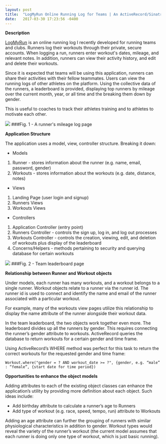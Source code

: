 ```yaml
---
layout: post
title:  "LogMyRun Online Running Log for Teams | An ActiveRecord/Sinatra Project"
date:   2017-03-30 17:23:56 -0400
---
```


**Description**

[LogMyRun](https://github.com/bentonwong/sinatra-team-running-log) is an online running log I recently developed for running teams and clubs.  Runners log their workouts through their private, secure accounts.  When logging a run, runners enter workout's dates, mileage, and relevant notes.  In addition, runners can view their activity history, and edit and delete their workouts.

Since it is expected that teams will be using this application, runners can share their activities with their fellow teammates.
Users can view the running logs of other athletes on the platform.  Using the collective data of the runners, a leaderboard is provided, displaying top runners by mileage over the current month, year, or all time and the breaking them down by gender.

This is useful to coaches to track their athletes training and to athletes to motivate each other.

![](http://i.imgur.com/cQ47Yck.png)
###Fig. 1 - A runner's mileage log page

**Application Structure**

The application uses a model, view, controller structure.  Breaking it down:

* Models 
1. Runner - stores information about the runner (e.g. name, email, password, gender)
2. Workouts - stores information about the workouts (e.g. date, distance, notes)

* Views
1. Landing Page (user login and signup)
2. Runners Views
3. Workouts Views

* Controllers
1. Application Controller (entry point)
2. Runners Controller - controls the sign up, log in, and log out processes
3. Workouts Controller - controls the creation, viewing, edit, and deletion of workouts plus display of the leaderboard
4. Concerns/Helpers - methods pertaining to security and querying database for certain workouts

![](http://i.imgur.com/Dlaapk8.png)
###Fig. 2 - Team leaderboard page

**Relationship between Runner and Workout objects**

Under models, each runner has many workouts, and a workout belongs to a single runner.  Workout objects relate to a runner via the runner id.  The runner id is used to connect and identify the name and email of the runner associated with a particular workout.

For example, many of the workouts view pages utilize this relationship to display the name attribute of the runner alongside their workout data.

In the team leaderboard, the two objects work together even more. The leaderboard divides up all the runners by gender.  This requires connecting the runner’s gender attribute to workouts. ActiveRecord queries the database to return workouts for a certain gender and time frame.  

Using ActiveRecord’s WHERE method was perfect for this task to return the correct workouts for the requested gender and time frame:

`Workout.where("gender = ? AND workout_date >= ?", {gender, e.g. “male” : “female”, {start date for time period})`

**Opportunities to enhance the object models**

Adding attributes to each of the existing object classes can enhance the application’s utility by providing more definition about each object.  Such ideas include:

* Add birthday attribute to calculate a runner’s age to Runners
* Add type of workout (e.g. race, speed, tempo, run) attribute to Workouts

Adding an age attribute can further the grouping of runners with similar physiological characteristics in addition to gender.  Workout types would reveal the variety of the runner’s workout (the current model assumes that each runner is doing only one type of workout, which is just basic running).

